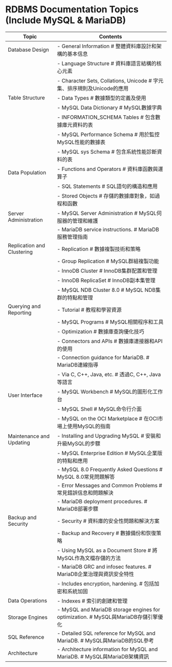 # RDBMS Documentation Topics (Include MySQL & MariaDB)

| Topic                   | Contents                                                                                             |
|-------------------------|------------------------------------------------------------------------------------------------------|
| Database Design         | - General Information # 整體資料庫設計和架構的基本信息                                                |
|                         | - Language Structure # 資料庫語言結構的核心元素                                                      |
|                         | - Character Sets, Collations, Unicode # 字元集、排序規則及Unicode的應用                              |
| Table Structure         | - Data Types # 數據類型的定義及使用                                                                  |
|                         | - MySQL Data Dictionary # MySQL數據字典                                                              |
|                         | - INFORMATION_SCHEMA Tables # 包含數據庫元資料的表                                                   |
|                         | - MySQL Performance Schema # 用於監控MySQL性能的數據表                                               |
|                         | - MySQL sys Schema # 包含系統性能診斷資料的表                                                        |
| Data Population         | - Functions and Operators # 資料庫函數與運算子                                                       |
|                         | - SQL Statements # SQL語句的構造和應用                                                              |
|                         | - Stored Objects # 存儲的數據庫對象，如過程和函數                                                    |
| Server Administration   | - MySQL Server Administration # MySQL伺服器的管理和維護                                              |
|                         | - MariaDB service instructions. # MariaDB服務管理指南                                                |
| Replication and Clustering | - Replication # 數據複製技術和策略                                                                  |
|                         | - Group Replication # MySQL群組複製功能                                                             |
|                         | - InnoDB Cluster # InnoDB集群配置和管理                                                              |
|                         | - InnoDB ReplicaSet # InnoDB副本集管理                                                               |
|                         | - MySQL NDB Cluster 8.0 # MySQL NDB集群的特點和管理                                                  |
| Querying and Reporting  | - Tutorial # 教程和學習資源                                                                          |
|                         | - MySQL Programs # MySQL相關程序和工具                                                              |
|                         | - Optimization # 數據庫查詢優化技巧                                                                 |
|                         | - Connectors and APIs # 數據庫連接器和API的使用                                                     |
|                         | - Connection guidance for MariaDB. # MariaDB連線指導                                                 |
|                         | - Via C, C++, Java, etc. # 透過C, C++, Java等語言                                                    |
| User Interface          | - MySQL Workbench # MySQL的圖形化工作台                                                              |
|                         | - MySQL Shell # MySQL命令行介面                                                                      |
|                         | - MySQL on the OCI Marketplace # 在OCI市場上使用MySQL的指南                                          |
| Maintenance and Updating| - Installing and Upgrading MySQL # 安裝和升級MySQL的步驟                                             |
|                         | - MySQL Enterprise Edition # MySQL企業版的特點和應用                                                |
|                         | - MySQL 8.0 Frequently Asked Questions # MySQL 8.0常見問題解答                                      |
|                         | - Error Messages and Common Problems # 常見錯誤信息和問題解決                                       |
|                         | - MariaDB deployment procedures. # MariaDB部署步驟                                                   |
| Backup and Security     | - Security # 資料庫的安全性問題和解決方案                                                            |
|                         | - Backup and Recovery # 數據備份和恢復策略                                                          |
|                         | - Using MySQL as a Document Store # 將MySQL作為文檔存儲的方法                                       |
|                         | - MariaDB GRC and infosec features. # MariaDB企業治理與資訊安全特性                                 |
|                         | - Includes encryption, hardening. # 包括加密和系統加固                                               |
| Data Operations         | - Indexes # 索引的創建和管理                                                                        |
| Storage Engines         | - MySQL and MariaDB storage engines for optimization. # MySQL與MariaDB存儲引擎優化                   |
| SQL Reference           | - Detailed SQL reference for MySQL and MariaDB. # MySQL與MariaDB的SQL參考                            |
| Architecture            | - Architecture information for MySQL and MariaDB. # MySQL與MariaDB架構資訊                           |


